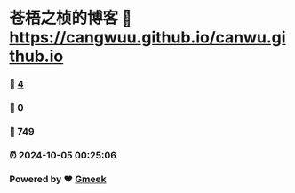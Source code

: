 # 苍梧之桢的博客 :link: https://cangwuu.github.io/canwu.github.io 
### :page_facing_up: [4](https://cangwuu.github.io/canwu.github.io/tag.html) 
### :speech_balloon: 0 
### :hibiscus: 749 
### :alarm_clock: 2024-10-05 00:25:06 
### Powered by :heart: [Gmeek](https://github.com/Meekdai/Gmeek)
